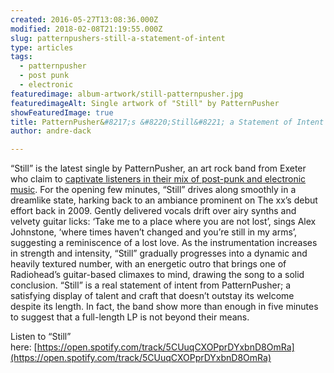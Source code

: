 ```yaml
---
created: 2016-05-27T13:08:36.000Z
modified: 2018-02-08T21:19:55.000Z
slug: patternpushers-still-a-statement-of-intent
type: articles
tags:
  - patternpusher
  - post punk
  - electronic
featuredimage: album-artwork/still-patternpusher.jpg
featuredimageAlt: Single artwork of "Still" by PatternPusher
showFeaturedImage: true
title: PatternPusher&#8217;s &#8220;Still&#8221; a Statement of Intent
author: andre-dack

---
```


“Still” is the latest single by PatternPusher, an art rock band from Exeter who claim to [captivate listeners in their mix of post-punk and electronic music](http://www.patternpusher.com/#!bio/c161y). For the opening few minutes, “Still” drives along smoothly in a dreamlike state, harking back to an ambiance prominent on The xx’s debut effort back in 2009. Gently delivered vocals drift over airy synths and velvety guitar licks: ‘Take me to a place where you are not lost’, sings Alex Johnstone, ‘where times haven’t changed and you’re still in my arms’, suggesting a reminiscence of a lost love. As the instrumentation increases in strength and intensity, “Still” gradually progresses into a dynamic and heavily textured number, with an energetic outro that brings one of Radiohead’s guitar-based climaxes to mind, drawing the song to a solid conclusion. “Still” is a real statement of intent from PatternPusher; a satisfying display of talent and craft that doesn’t outstay its welcome despite its length. In fact, the band show more than enough in five minutes to suggest that a full-length LP is not beyond their means.

Listen to “Still” here: [https://open.spotify.com/track/5CUuqCXOPprDYxbnD8OmRa](https://open.spotify.com/track/5CUuqCXOPprDYxbnD8OmRa)